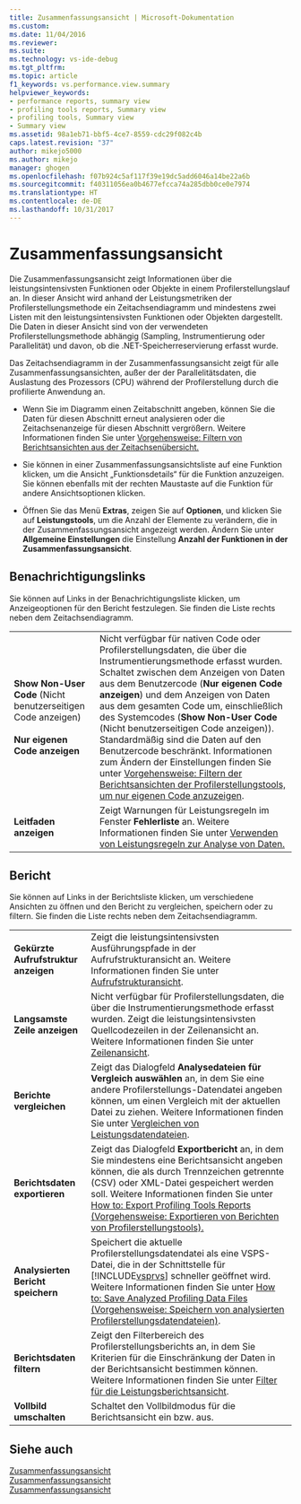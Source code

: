 ```yaml
---
title: Zusammenfassungsansicht | Microsoft-Dokumentation
ms.custom: 
ms.date: 11/04/2016
ms.reviewer: 
ms.suite: 
ms.technology: vs-ide-debug
ms.tgt_pltfrm: 
ms.topic: article
f1_keywords: vs.performance.view.summary
helpviewer_keywords:
- performance reports, summary view
- profiling tools reports, Summary view
- profiling tools, Summary view
- Summary view
ms.assetid: 98a1eb71-bbf5-4ce7-8559-cdc29f082c4b
caps.latest.revision: "37"
author: mikejo5000
ms.author: mikejo
manager: ghogen
ms.openlocfilehash: f07b924c5af117f39e19dc5add6046a14be22a6b
ms.sourcegitcommit: f40311056ea0b4677efcca74a285dbb0ce0e7974
ms.translationtype: HT
ms.contentlocale: de-DE
ms.lasthandoff: 10/31/2017
---
```

# <a name="summary-view"></a>Zusammenfassungsansicht
Die Zusammenfassungsansicht zeigt Informationen über die leistungsintensivsten Funktionen oder Objekte in einem Profilerstellungslauf an. In dieser Ansicht wird anhand der Leistungsmetriken der Profilerstellungsmethode ein Zeitachsendiagramm und mindestens zwei Listen mit den leistungsintensivsten Funktionen oder Objekten dargestellt. Die Daten in dieser Ansicht sind von der verwendeten Profilerstellungsmethode abhängig (Sampling, Instrumentierung oder Parallelität) und davon, ob die .NET-Speicherreservierung erfasst wurde.  
  
 Das Zeitachsendiagramm in der Zusammenfassungsansicht zeigt für alle Zusammenfassungsansichten, außer der der Parallelitätsdaten, die Auslastung des Prozessors (CPU) während der Profilerstellung durch die profilierte Anwendung an.  
  
-   Wenn Sie im Diagramm einen Zeitabschnitt angeben, können Sie die Daten für diesen Abschnitt erneut analysieren oder die Zeitachsenanzeige für diesen Abschnitt vergrößern. Weitere Informationen finden Sie unter [Vorgehensweise: Filtern von Berichtsansichten aus der Zeitachsenübersicht.](../profiling/how-to-filter-report-views-from-the-summary-timeline.md)  
  
-   Sie können in einer Zusammenfassungsansichtsliste auf eine Funktion klicken, um die Ansicht „Funktionsdetails“ für die Funktion anzuzeigen. Sie können ebenfalls mit der rechten Maustaste auf die Funktion für andere Ansichtsoptionen klicken.  
  
-   Öffnen Sie das Menü **Extras**, zeigen Sie auf **Optionen**, und klicken Sie auf **Leistungstools**, um die Anzahl der Elemente zu verändern, die in der Zusammenfassungsansicht angezeigt werden. Ändern Sie unter **Allgemeine Einstellungen** die Einstellung **Anzahl der Funktionen in der Zusammenfassungsansicht**.  
  
## <a name="notifications-links"></a>Benachrichtigungslinks  
 Sie können auf Links in der Benachrichtigungsliste klicken, um Anzeigeoptionen für den Bericht festzulegen. Sie finden die Liste rechts neben dem Zeitachsendiagramm.  
  
|||  
|-|-|  
|**Show Non-User Code** (Nicht benutzerseitigen Code anzeigen)<br /><br /> **Nur eigenen Code anzeigen**|Nicht verfügbar für nativen Code oder Profilerstellungsdaten, die über die Instrumentierungsmethode erfasst wurden. Schaltet zwischen dem Anzeigen von Daten aus dem Benutzercode (**Nur eigenen Code anzeigen**) und dem Anzeigen von Daten aus dem gesamten Code um, einschließlich des Systemcodes (**Show Non-User Code** (Nicht benutzerseitigen Code anzeigen)). Standardmäßig sind die Daten auf den Benutzercode beschränkt. Informationen zum Ändern der Einstellungen finden Sie unter [Vorgehensweise: Filtern der Berichtsansichten der Profilerstellungstools, um nur eigenen Code anzuzeigen](../profiling/how-to-filter-profiling-tools-report-views-to-display-just-my-code.md).|  
|**Leitfaden anzeigen**|Zeigt Warnungen für Leistungsregeln im Fenster **Fehlerliste** an. Weitere Informationen finden Sie unter [Verwenden von Leistungsregeln zur Analyse von Daten.](../profiling/using-performance-rules-to-analyze-data.md)|  
  
## <a name="report"></a>Bericht  
 Sie können auf Links in der Berichtsliste klicken, um verschiedene Ansichten zu öffnen und den Bericht zu vergleichen, speichern oder zu filtern. Sie finden die Liste rechts neben dem Zeitachsendiagramm.  
  
|||  
|-|-|  
|**Gekürzte Aufrufstruktur anzeigen**|Zeigt die leistungsintensivsten Ausführungspfade in der Aufrufstrukturansicht an. Weitere Informationen finden Sie unter [Aufrufstrukturansicht](../profiling/call-tree-view.md).|  
|**Langsamste Zeile anzeigen**|Nicht verfügbar für Profilerstellungsdaten, die über die Instrumentierungsmethode erfasst wurden. Zeigt die leistungsintensivsten Quellcodezeilen in der Zeilenansicht an. Weitere Informationen finden Sie unter [Zeilenansicht](../profiling/lines-view.md).|  
|**Berichte vergleichen**|Zeigt das Dialogfeld **Analysedateien für Vergleich auswählen** an, in dem Sie eine andere Profilerstellungs-Datendatei angeben können, um einen Vergleich mit der aktuellen Datei zu ziehen. Weitere Informationen finden Sie unter [Vergleichen von Leistungsdatendateien](../profiling/comparing-performance-data-files.md).|  
|**Berichtsdaten exportieren**|Zeigt das Dialogfeld **Exportbericht** an, in dem Sie mindestens eine Berichtsansicht angeben können, die als durch Trennzeichen getrennte (CSV) oder XML-Datei gespeichert werden soll. Weitere Informationen finden Sie unter [How to: Export Profiling Tools Reports (Vorgehensweise: Exportieren von Berichten von Profilerstellungstools).](http://msdn.microsoft.com/en-us/174b5bd3-df9b-4fd4-88d4-76032ab90451)|  
|**Analysierten Bericht speichern**|Speichert die aktuelle Profilerstellungsdatendatei als eine VSPS-Datei, die in der Schnittstelle für [!INCLUDE[vsprvs](../code-quality/includes/vsprvs_md.md)] schneller geöffnet wird. Weitere Informationen finden Sie unter [How to: Save Analyzed Profiling Data Files (Vorgehensweise: Speichern von analysierten Profilerstellungsdatendateien)](http://msdn.microsoft.com/en-us/0340ddde-caf4-48ac-8af3-d15dcdade556).|  
|**Berichtsdaten filtern**|Zeigt den Filterbereich des Profilerstellungsberichts an, in dem Sie Kriterien für die Einschränkung der Daten in der Berichtsansicht bestimmen können. Weitere Informationen finden Sie unter [Filter für die Leistungsberichtsansicht](../profiling/performance-report-view-filter.md).|  
|**Vollbild umschalten**|Schaltet den Vollbildmodus für die Berichtsansicht ein bzw. aus.|  
  
## <a name="see-also"></a>Siehe auch  
 [Zusammenfassungsansicht](../profiling/summary-view-sampling-data.md)   
 [Zusammenfassungsansicht](../profiling/summary-view-instrumentation-data.md)   
 [Zusammenfassungsansicht](../profiling/summary-view-dotnet-memory-data.md)